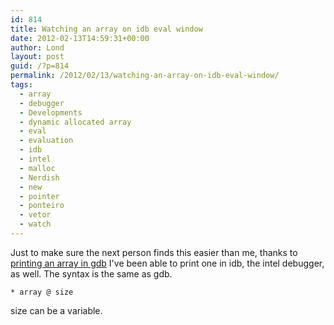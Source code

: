 ```yaml
---
id: 814
title: Watching an array on idb eval window
date: 2012-02-13T14:59:31+00:00
author: Lond
layout: post
guid: /?p=814
permalink: /2012/02/13/watching-an-array-on-idb-eval-window/
tags:
  - array
  - debugger
  - Developments
  - dynamic allocated array
  - eval
  - evaluation
  - idb
  - intel
  - malloc
  - Nerdish
  - new
  - pointer
  - ponteiro
  - vetor
  - watch
---
```

Just to make sure the next person finds this easier than me, thanks to [printing an array in gdb](http://tuoq.blogspot.com/2008/06/printing-array-in-gdb.html "printing an array in gdb") I've been able to print one in idb, the intel debugger, as well. The syntax is the same as gdb.
```
* array @ size
```
size can be a variable.
